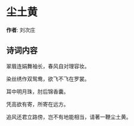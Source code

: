 # 尘土黄

**作者**: 刘次庄

## 诗词内容

翠眉连娟舞袖长，春风自对理容妆。

染丝绣作双鸳鸯，欲飞不飞在罗裳。

耳中明月珠，肘后锦香囊。

凭高欲有寄，所寄在远方。

追风还君立路傍，岂不有地能相当，请著一鞭尘土黄。

